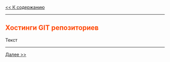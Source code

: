 <style>h2{color:#ff4800}</style>

[<< К содержанию](readme.md)

---

## Хостинги GIT репозиториев

Текст

---

[Далее >>](sign-up-on-github.md)

